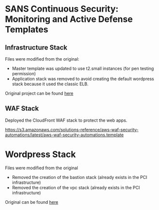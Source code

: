 # SANS Continuous Security: Monitoring and Active Defense Templates

## Infrastructure Stack

Files were modified from the original:

- Master template was updated to use t2.small instances (for pen testing permission) 
- Application stack was removed to avoid creating the default wordpress stack because it used the classic ELB.

Original project can be found [here](https://s3.amazonaws.com/quickstart-reference/enterprise-accelerator/pci/latest/templates/main.template)

## WAF Stack

Deployed the CloudFront WAF stack to protect the web apps.

https://s3.amazonaws.com/solutions-reference/aws-waf-security-automations/latest/aws-waf-security-automations.template

# Wordpress Stack

Files were modified from the original

- Removed the creation of the bastion stack (already exists in the PCI infrastructure)
- Removed the creation of the vpc stack (already exists in the PCI infrastructure)

Original can be found [here](https://github.com/awslabs/aws-refarch-wordpress)